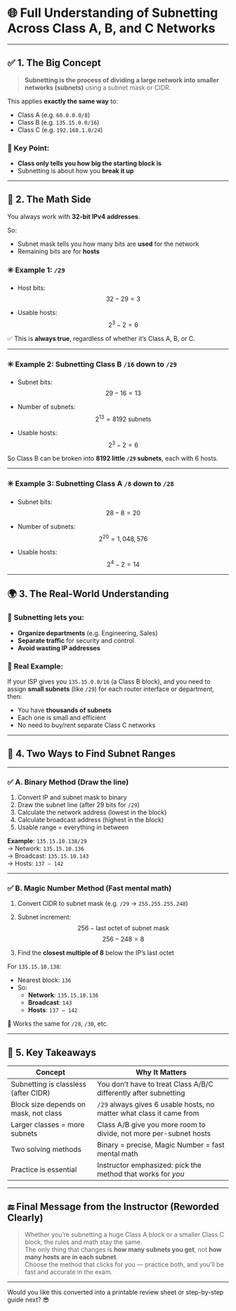 # 🌐 **Full Understanding of Subnetting Across Class A, B, and C Networks**

---

## ✅ 1. The Big Concept

> **Subnetting is the process of dividing a large network into smaller networks (subnets)** using a subnet mask or CIDR.

This applies **exactly the same way** to:
- Class A (e.g. `60.0.0.0/8`)
- Class B (e.g. `135.15.0.0/16`)
- Class C (e.g. `192.168.1.0/24`)

### 🔑 Key Point:
- **Class only tells you how big the starting block is**  
- Subnetting is about how you **break it up**

---

## 🔢 2. The Math Side

You always work with **32-bit IPv4 addresses**.

So:
- Subnet mask tells you how many bits are **used** for the network
- Remaining bits are for **hosts**

### ✳️ Example 1: `/29`

- Host bits:  
  $$
  32 - 29 = 3
  $$

- Usable hosts:  
  $$
  2^3 - 2 = 6
  $$

✅ This is **always true**, regardless of whether it’s Class A, B, or C.

---

### ✳️ Example 2: Subnetting Class B `/16` down to `/29`

- Subnet bits:  
  $$
  29 - 16 = 13
  $$

- Number of subnets:  
  $$
  2^{13} = 8192 \text{ subnets}
  $$

- Usable hosts:  
  $$
  2^3 - 2 = 6
  $$

So Class B can be broken into **8192 little `/29` subnets**, each with 6 hosts.

---

### ✳️ Example 3: Subnetting Class A `/8` down to `/28`

- Subnet bits:  
  $$
  28 - 8 = 20
  $$

- Number of subnets:  
  $$
  2^{20} = 1,048,576
  $$

- Usable hosts:  
  $$
  2^4 - 2 = 14
  $$

---

## 🌍 3. The Real-World Understanding

### 🧩 Subnetting lets you:
- **Organize departments** (e.g. Engineering, Sales)  
- **Separate traffic** for security and control  
- **Avoid wasting IP addresses**

### 🚀 Real Example:

If your ISP gives you `135.15.0.0/16` (a Class B block), and you need to assign **small subnets** (like `/29`) for each router interface or department, then:

- You have **thousands of subnets**  
- Each one is small and efficient  
- No need to buy/rent separate Class C networks

---

## 🧠 4. Two Ways to Find Subnet Ranges

---

### ✅ A. **Binary Method (Draw the line)**

1. Convert IP and subnet mask to binary  
2. Draw the subnet line (after 29 bits for `/29`)  
3. Calculate the network address (lowest in the block)  
4. Calculate broadcast address (highest in the block)  
5. Usable range = everything in between  

**Example**: `135.15.10.138/29`  
→ Network: `135.15.10.136`  
→ Broadcast: `135.15.10.143`  
→ Hosts: `137 – 142`

---

### ✅ B. **Magic Number Method (Fast mental math)**

1. Convert CIDR to subnet mask (e.g. `/29` → `255.255.255.248`)  
2. Subnet increment:  
   $$
   256 - \text{last octet of subnet mask}
   $$
   $$
   256 - 248 = 8
   $$

3. Find the **closest multiple of 8** below the IP’s last octet  

For `135.15.10.138`:  
- Nearest block: `136`  
- So:  
  - **Network**: `135.15.10.136`  
  - **Broadcast**: `143`  
  - **Hosts**: `137 – 142`

🔁 Works the same for `/28`, `/30`, etc.

---

## 🧠 5. Key Takeaways

| Concept                            | Why It Matters                                                           |
|------------------------------------|--------------------------------------------------------------------------|
| Subnetting is classless (after CIDR) | You don’t have to treat Class A/B/C differently after subnetting        |
| Block size depends on mask, not class | `/29` always gives 6 usable hosts, no matter what class it came from    |
| Larger classes = more subnets        | Class A/B give you more room to divide, not more per-subnet hosts       |
| Two solving methods                  | Binary = precise, Magic Number = fast mental math                       |
| Practice is essential                | Instructor emphasized: pick the method that works for *you*             |

---

## 🔚 Final Message from the Instructor (Reworded Clearly)

> Whether you’re subnetting a huge Class A block or a smaller Class C block, the rules and math stay the same.  
> The only thing that changes is **how many subnets you get**, not **how many hosts are in each subnet**.  
> Choose the method that clicks for you — practice both, and you’ll be fast and accurate in the exam.

---

Would you like this converted into a printable review sheet or step-by-step guide next? 😎
